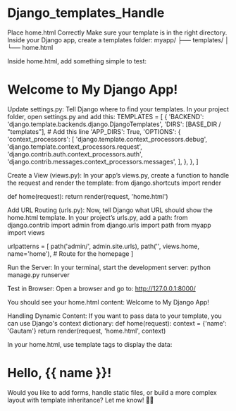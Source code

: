 # Django_templates_Handle

Place home.html Correctly Make sure your template is in the right directory. Inside your Django app, create a templates folder:
myapp/
├── templates/
│   └── home.html

Inside home.html, add something simple to test:
<!DOCTYPE html>
<html lang="en">
<head>
    <meta charset="UTF-8">
    <meta name="viewport" content="width=device-width, initial-scale=1.0">
    <title>Home Page</title>
</head>
<body>
    <h1>Welcome to My Django App!</h1>
</body>
</html>

Update settings.py: Tell Django where to find your templates. In your project folder, open settings.py and add this:
TEMPLATES = [
    {
        'BACKEND': 'django.template.backends.django.DjangoTemplates',
        'DIRS': [BASE_DIR / "templates"],  # Add this line
        'APP_DIRS': True,
        'OPTIONS': {
            'context_processors': [
                'django.template.context_processors.debug',
                'django.template.context_processors.request',
                'django.contrib.auth.context_processors.auth',
                'django.contrib.messages.context_processors.messages',
            ],
        },
    },
]

Create a View (views.py): In your app’s views.py, create a function to handle the request and render the template:
from django.shortcuts import render

def home(request):
    return render(request, 'home.html')

Add URL Routing (urls.py): Now, tell Django what URL should show the home.html template. In your project’s urls.py, add a path:
from django.contrib import admin
from django.urls import path
from myapp import views

urlpatterns = [
    path('admin/', admin.site.urls),
    path('', views.home, name='home'),  # Route for the homepage
]

Run the Server: In your terminal, start the development server:
python manage.py runserver

Test in Browser: Open a browser and go to:
http://127.0.0.1:8000/

You should see your home.html content:
Welcome to My Django App!

Handling Dynamic Content: If you want to pass data to your template, you can use Django's context dictionary:
def home(request):
    context = {'name': 'Gautam'}
    return render(request, 'home.html', context)

In your home.html, use template tags to display the data:
<h1>Hello, {{ name }}!</h1>

Would you like to add forms, handle static files, or build a more complex layout with template inheritance? Let me know! 🚀✨
